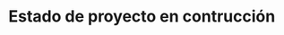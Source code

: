<html>
  <head>
    
  </head>
  <body>
    <h1>
      Estado de proyecto en contrucción
    </h1>
      
  </body>
</html>

